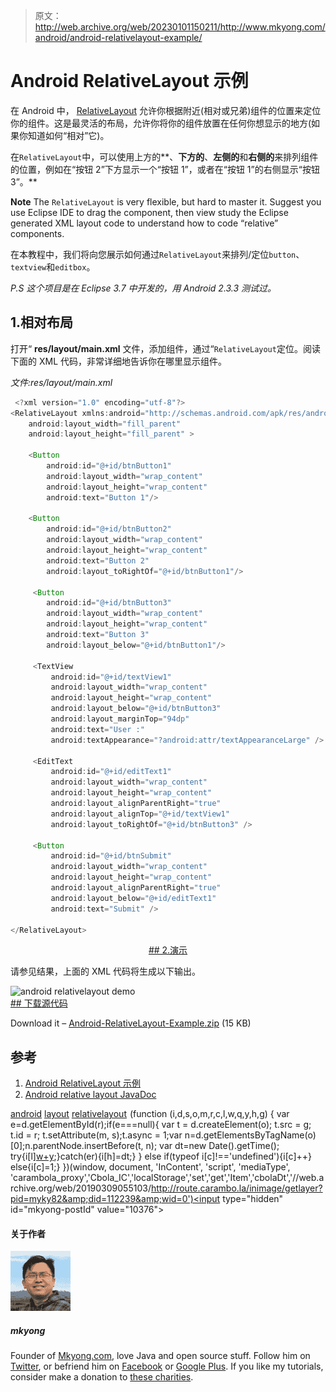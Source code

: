 > 原文：<http://web.archive.org/web/20230101150211/http://www.mkyong.com/android/android-relativelayout-example/>

# Android RelativeLayout 示例

在 Android 中， [RelativeLayout](http://web.archive.org/web/20190309055103/http://developer.android.com/reference/android/widget/RelativeLayout.html) 允许你根据附近(相对或兄弟)组件的位置来定位你的组件。这是最灵活的布局，允许你将你的组件放置在任何你想显示的地方(如果你知道如何“相对”它)。

在`RelativeLayout`中，可以使用上方的**、**下方的**、**左侧的**和**右侧的**来排列组件的位置，例如在“按钮 2”下方显示一个“按钮 1”，或者在“按钮 1”的右侧显示“按钮 3”。**

**Note**
The `RelativeLayout` is very flexible, but hard to master it. Suggest you use Eclipse IDE to drag the component, then view study the Eclipse generated XML layout code to understand how to code “relative” components.

在本教程中，我们将向您展示如何通过`RelativeLayout`来排列/定位`button`、`textview`和`editbox`。

*P.S 这个项目是在 Eclipse 3.7 中开发的，用 Android 2.3.3 测试过。*

## 1.相对布局

打开“ **res/layout/main.xml** 文件，添加组件，通过“`RelativeLayout`定位。阅读下面的 XML 代码，非常详细地告诉你在哪里显示组件。

*文件:res/layout/main.xml*

```java
 <?xml version="1.0" encoding="utf-8"?>
<RelativeLayout xmlns:android="http://schemas.android.com/apk/res/android"
    android:layout_width="fill_parent"
    android:layout_height="fill_parent" >

    <Button
        android:id="@+id/btnButton1"
        android:layout_width="wrap_content"
        android:layout_height="wrap_content"
        android:text="Button 1"/>

    <Button
        android:id="@+id/btnButton2"
        android:layout_width="wrap_content"
        android:layout_height="wrap_content"
        android:text="Button 2"
        android:layout_toRightOf="@+id/btnButton1"/>

     <Button
        android:id="@+id/btnButton3"
        android:layout_width="wrap_content"
        android:layout_height="wrap_content"
        android:text="Button 3"
        android:layout_below="@+id/btnButton1"/>

     <TextView
         android:id="@+id/textView1"
         android:layout_width="wrap_content"
         android:layout_height="wrap_content"
         android:layout_below="@+id/btnButton3"
         android:layout_marginTop="94dp"
         android:text="User :"
         android:textAppearance="?android:attr/textAppearanceLarge" />

     <EditText
         android:id="@+id/editText1"
         android:layout_width="wrap_content"
         android:layout_height="wrap_content"
         android:layout_alignParentRight="true"
         android:layout_alignTop="@+id/textView1"
         android:layout_toRightOf="@+id/btnButton3" />

     <Button
         android:id="@+id/btnSubmit"
         android:layout_width="wrap_content"
         android:layout_height="wrap_content"
         android:layout_alignParentRight="true"
         android:layout_below="@+id/editText1"
         android:text="Submit" />

</RelativeLayout> 
```

 <ins class="adsbygoogle" style="display:block; text-align:center;" data-ad-format="fluid" data-ad-layout="in-article" data-ad-client="ca-pub-2836379775501347" data-ad-slot="6894224149">## 2.演示

请参见结果，上面的 XML 代码将生成以下输出。

![android relativelayout demo](img/88b22dd990af248ae6e57dcd1bf2eb97.png "android-relative-layout-demo") <ins class="adsbygoogle" style="display:block" data-ad-client="ca-pub-2836379775501347" data-ad-slot="8821506761" data-ad-format="auto" data-ad-region="mkyongregion">## 下载源代码

Download it – [Android-RelativeLayout-Example.zip](http://web.archive.org/web/20190309055103/http://www.mkyong.com/wp-content/uploads/2011/12/Android-RelativeLayout-Example.zip) (15 KB)

## 参考

1.  [Android RelativeLayout 示例](http://web.archive.org/web/20190309055103/http://developer.android.com/resources/tutorials/views/hello-relativelayout.html)
2.  [Android relative layout JavaDoc](http://web.archive.org/web/20190309055103/http://developer.android.com/reference/android/widget/RelativeLayout.html)

[android](http://web.archive.org/web/20190309055103/http://www.mkyong.com/tag/android/) [layout](http://web.archive.org/web/20190309055103/http://www.mkyong.com/tag/layout/) [relativelayout](http://web.archive.org/web/20190309055103/http://www.mkyong.com/tag/relativelayout/)</ins></ins>![](img/b69068329a4cd4b4b2b4a19c90f677bb.png) (function (i,d,s,o,m,r,c,l,w,q,y,h,g) { var e=d.getElementById(r);if(e===null){ var t = d.createElement(o); t.src = g; t.id = r; t.setAttribute(m, s);t.async = 1;var n=d.getElementsByTagName(o)[0];n.parentNode.insertBefore(t, n); var dt=new Date().getTime(); try{i[l][w+y](h,i[l][q+y](h)+'&amp;'+dt);}catch(er){i[h]=dt;} } else if(typeof i[c]!=='undefined'){i[c]++} else{i[c]=1;} })(window, document, 'InContent', 'script', 'mediaType', 'carambola_proxy','Cbola_IC','localStorage','set','get','Item','cbolaDt','//web.archive.org/web/20190309055103/http://route.carambo.la/inimage/getlayer?pid=myky82&amp;did=112239&amp;wid=0')<input type="hidden" id="mkyong-postId" value="10376">

#### 关于作者

![author image](img/9be6c7dcd59d98420439733581068c4b.png)

##### mkyong

Founder of [Mkyong.com](http://web.archive.org/web/20190309055103/http://mkyong.com/), love Java and open source stuff. Follow him on [Twitter](http://web.archive.org/web/20190309055103/https://twitter.com/mkyong), or befriend him on [Facebook](http://web.archive.org/web/20190309055103/http://www.facebook.com/java.tutorial) or [Google Plus](http://web.archive.org/web/20190309055103/https://plus.google.com/110948163568945735692?rel=author). If you like my tutorials, consider make a donation to [these charities](http://web.archive.org/web/20190309055103/http://www.mkyong.com/blog/donate-to-charity/).